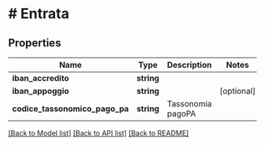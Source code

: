 # # Entrata

## Properties

Name | Type | Description | Notes
------------ | ------------- | ------------- | -------------
**iban_accredito** | **string** |  |
**iban_appoggio** | **string** |  | [optional]
**codice_tassonomico_pago_pa** | **string** | Tassonomia pagoPA |

[[Back to Model list]](../../README.md#models) [[Back to API list]](../../README.md#endpoints) [[Back to README]](../../README.md)
